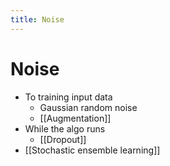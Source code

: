 ```yaml
---
title: Noise
---
```


# Noise
- To training input data
	- Gaussian random noise
	- [[Augmentation]]
- While the algo runs
	- [[Dropout]]
- [[Stochastic ensemble learning]]












































